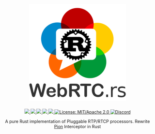 <h1 align="center">
 <a href="https://webrtc.rs"><img src="./doc/webrtc.rs.png" alt="WebRTC.rs"></a>
 <br>
</h1>
<p align="center">
 <a href="https://github.com/webrtc-rs/interceptor/actions"> 
  <img src="https://github.com/webrtc-rs/interceptor/workflows/cargo/badge.svg">
 </a> 
 <a href="https://codecov.io/gh/webrtc-rs/interceptor"> 
  <img src="https://codecov.io/gh/webrtc-rs/interceptor/branch/main/graph/badge.svg">
 </a>
 <a href="https://deps.rs/repo/github/webrtc-rs/interceptor"> 
  <img src="https://deps.rs/repo/github/webrtc-rs/interceptor/status.svg">
 </a>
 <a href="https://crates.io/crates/interceptor"> 
  <img src="https://img.shields.io/crates/v/interceptor.svg">
 </a> 
 <a href="https://docs.rs/interceptor"> 
  <img src="https://docs.rs/interceptor/badge.svg">
 </a>
 <a href="https://doc.rust-lang.org/1.6.0/complement-project-faq.html#why-dual-mitasl2-license">
  <img src="https://img.shields.io/badge/license-MIT%2FApache--2.0-blue" alt="License: MIT/Apache 2.0">
 </a>
 <a href="https://discord.gg/4Ju8UHdXMs">
  <img src="https://img.shields.io/discord/800204819540869120?logo=discord" alt="Discord">
 </a>
</p>
<p align="center">
 A pure Rust implementation of Pluggable RTP/RTCP processors. Rewrite <a href="https://github.com/pion/interceptor/releases/tag/v0.1.0">Pion</a> Interceptor in Rust
</p>
